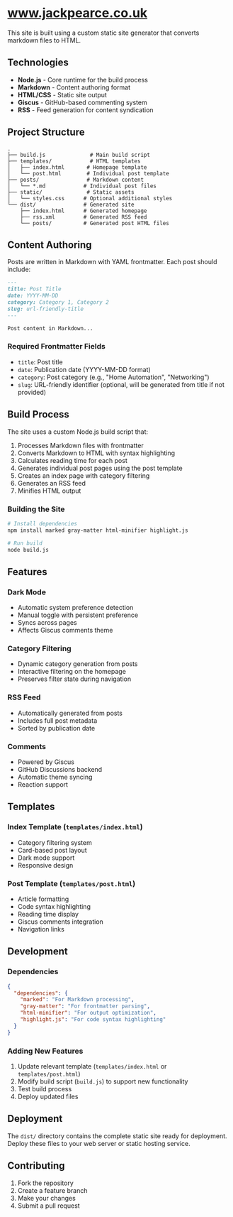 # www.jackpearce.co.uk

This site is built using a custom static site generator that converts markdown files to HTML.

## Technologies

- **Node.js** - Core runtime for the build process
- **Markdown** - Content authoring format
- **HTML/CSS** - Static site output
- **Giscus** - GitHub-based commenting system
- **RSS** - Feed generation for content syndication

## Project Structure

```
.
├── build.js              # Main build script
├── templates/            # HTML templates
│   ├── index.html       # Homepage template
│   └── post.html        # Individual post template
├── posts/               # Markdown content
│   └── *.md            # Individual post files
├── static/              # Static assets
│   └── styles.css      # Optional additional styles
└── dist/               # Generated site
    ├── index.html      # Generated homepage
    ├── rss.xml         # Generated RSS feed
    └── posts/          # Generated post HTML files
```

## Content Authoring

Posts are written in Markdown with YAML frontmatter. Each post should include:

```markdown
---
title: Post Title
date: YYYY-MM-DD
category: Category 1, Category 2
slug: url-friendly-title
---

Post content in Markdown...
```

### Required Frontmatter Fields

- `title`: Post title
- `date`: Publication date (YYYY-MM-DD format)
- `category`: Post category (e.g., "Home Automation", "Networking")
- `slug`: URL-friendly identifier (optional, will be generated from title if not provided)

## Build Process

The site uses a custom Node.js build script that:

1. Processes Markdown files with frontmatter
2. Converts Markdown to HTML with syntax highlighting
3. Calculates reading time for each post
4. Generates individual post pages using the post template
5. Creates an index page with category filtering
6. Generates an RSS feed
7. Minifies HTML output

### Building the Site

```bash
# Install dependencies
npm install marked gray-matter html-minifier highlight.js

# Run build
node build.js
```

## Features

### Dark Mode

- Automatic system preference detection
- Manual toggle with persistent preference
- Syncs across pages
- Affects Giscus comments theme

### Category Filtering

- Dynamic category generation from posts
- Interactive filtering on the homepage
- Preserves filter state during navigation

### RSS Feed

- Automatically generated from posts
- Includes full post metadata
- Sorted by publication date

### Comments

- Powered by Giscus
- GitHub Discussions backend
- Automatic theme syncing
- Reaction support

## Templates

### Index Template (`templates/index.html`)

- Category filtering system
- Card-based post layout
- Dark mode support
- Responsive design

### Post Template (`templates/post.html`)

- Article formatting
- Code syntax highlighting
- Reading time display
- Giscus comments integration
- Navigation links

## Development

### Dependencies

```json
{
  "dependencies": {
    "marked": "For Markdown processing",
    "gray-matter": "For frontmatter parsing",
    "html-minifier": "For output optimization",
    "highlight.js": "For code syntax highlighting"
  }
}
```

### Adding New Features

1. Update relevant template (`templates/index.html` or `templates/post.html`)
2. Modify build script (`build.js`) to support new functionality
3. Test build process
4. Deploy updated files

## Deployment

The `dist/` directory contains the complete static site ready for deployment. Deploy these files to your web server or static hosting service.

## Contributing

1. Fork the repository
2. Create a feature branch
3. Make your changes
4. Submit a pull request
